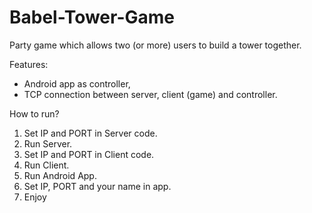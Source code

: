 # Babel-Tower-Game
Party game which allows two (or more) users to build a tower together.

Features:
- Android app as controller,
- TCP connection between server, client (game) and controller.

How to run?
1. Set IP and PORT in Server code.
2. Run Server.
3. Set IP and PORT in Client code.
4. Run Client.
5. Run Android App.
6. Set IP, PORT and your name in app.
7. Enjoy


